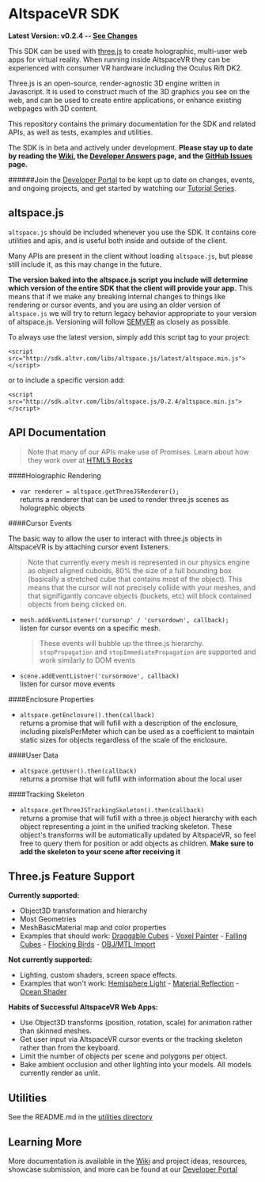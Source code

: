 # AltspaceVR SDK

**Latest Version: v0.2.4 -- [See Changes](https://github.com/AltspaceVR/AltspaceSDK/wiki/Changelog)**

This SDK can be used with [three.js] to create holographic, multi-user web apps for virtual reality. When running inside AltspaceVR they can be experienced with consumer VR hardware including the Oculus Rift DK2.

Three.js is an open-source, render-agnostic 3D engine written in Javascript. It is used to construct much of the 3D graphics you see on the web, and can be used to create entire applications, or enhance existing webpages with 3D content.

This repository contains the primary documentation for the SDK and related APIs, as well as tests, examples and utilities.

The SDK is in beta and actively under development. **Please stay up to date by reading the [Wiki], the [Developer Answers] page, and the [GitHub Issues] page.**  

######Join the [Developer Portal](http://developer.altvr.com) to be kept up to date on changes, events, and ongoing projects, and get started by watching our [Tutorial Series].

## altspace.js

`altspace.js` should be included whenever you use the SDK. It contains core utilities and apis, and is useful both inside and outside of the client.  

Many APIs are present in the client without loading `altspace.js`, but please still include it, as this may change in the future.  

**The version baked into the altspace.js script you include will determine which version of the entire SDK that the client will provide your app.** This means that if we make any breaking internal changes to things like rendering or cursor events, and you are using an older version of `altspace.js` we will try to return legacy behavior appropriate to your version of altspace.js. Versioning will follow [SEMVER](http://semver.org/) as closely as possible.

To always use the latest version, simply add this script tag to your project:

`<script src="http://sdk.altvr.com/libs/altspace.js/latest/altspace.min.js"></script>`

or to include a specific version add:

`<script src="http://sdk.altvr.com/libs/altspace.js/0.2.4/altspace.min.js"></script>`

## API Documentation  

> Note that many of our APIs make use of Promises. Learn about how they work over at [HTML5 Rocks](http://www.html5rocks.com/en/tutorials/es6/promises/)

####Holographic Rendering

* `var renderer = altspace.getThreeJSRenderer();`  
 returns a renderer that can be used to render three.js scenes as holographic objects

####Cursor Events

The basic way to allow the user to interact with three.js objects in AltspaceVR is by attaching cursor event listeners. 

>Note that currently every mesh is represented in our physics engine as object aligned cuboids, 80% the size of a full bounding box (basically a stretched cube that contains most of the object). This means that the cursor will not precisely collide with your meshes, and that signifigantly concave objects (buckets, etc) will block contained objects from being clicked on.

* `mesh.addEventListener('cursorup' / 'cursordown', callback);`  
 listen for cursor events on a specific mesh.  

  >These events will bubble up the three.js hierarchy. `stopPropagation` and `stopImmediatePropagation` are supported and work similarly to DOM events
* `scene.addEventListner('cursormove', callback)`  
 listen for cursor move events

####Enclosure Properties

* `altspace.getEnclosure().then(callback)`  
 returns a promise that will fufill with a description of the enclosure, including pixelsPerMeter which can be used as a coefficient to maintain static sizes for objects regardless of the scale of the enclosure.

####User Data

* `altspace.getUser().then(callback)`  
 returns a promise that will fufill with information about the local user

####Tracking Skeleton

* `altspace.getThreeJSTrackingSkeleton().then(callback)`  
 returns a promise that will fufill with a three.js object hierarchy with each object representing a joint in the unified tracking skeleton. These object's transforms will be automatically updated by AltspaceVR, so feel free to query them for position or add objects as children. **Make sure to add the skeleton to your scene after receiving it**

## Three.js Feature Support

**Currently supported:**
* Object3D transformation and hierarchy
* Most Geometries
* MeshBasicMaterial map and color properties
* Examples that should work: [Draggable Cubes] - [Voxel Painter] - [Falling Cubes] - [Flocking Birds] - [OBJ/MTL Import]

**Not currently supported:**
* Lighting, custom shaders, screen space effects.
* Examples that won't work: [Hemisphere Light] - [Material Reflection] - [Ocean Shader]

**Habits of Successful AltspaceVR Web Apps:**
* Use Object3D transforms (position, rotation, scale) for animation rather than skinned meshes.
* Get user input via AltspaceVR cursor events or the tracking skeleton rather than from the keyboard.
* Limit the number of objects per scene and polygons per object.
* Bake ambient occlusion and other lighting into your models. All models currently render as unlit.

## Utilities

See the README.md in the [utilities directory](https://github.com/AltspaceVR/AltspaceSDK/tree/master/utilities)

## Learning More

More documentation is available in the [Wiki] and project ideas, resources, showcase submission, and more can be found at our [Developer Portal] 


[three.js]: http://threejs.org/

[Wiki]: https://github.com/AltspaceVR/AltspaceSDK/wiki
[Developer Answers]: http://answers.altvr.com
[GitHub Issues]: https://github.com/AltspaceVR/AltspaceSDK/issues
[Developer Portal]: http://developer.altvr.com

[Tutorial Series]: https://developer.altvr.com/get-started/

[Flocking Birds]: http://threejs.org/examples/canvas_geometry_birds.html "Objects simulating the Boid flocking algorithm."
[Voxel Painter]: http://threejs.org/examples/#webgl_interactive_voxelpainter "Interactively add objects to the world."
[Draggable Cubes]: http://threejs.org/examples/#webgl_interactive_draggablecubes "Click-and-drag to move objects around."
[Falling Cubes]: http://chandlerprall.github.io/Physijs/examples/collisions.html "Gravity/collision simulation using Physijs plugin."
[OBJ/MTL Import]: http://threejs.org/examples/#webgl_loader_obj_mtl "Load objects from OBJ/MTL files from Blender."
[Hemisphere Light]: http://threejs.org/examples/#webgl_lights_hemisphere "Flying bird, with a dynamic shadow and toggleable lighting."
[Material Reflection]: http://threejs.org/examples/#webgl_materials_cars_camaro "Car with a reflective material that can change color."
[Point Cloud]: http://threejs.org/examples/#webgl_particles_dynamic "People made of particles that fall to the ground then reconstruct."
[Three.js Scene]: http://threejs.org/examples/#webgl_loader_scene "Scene with eclectic objects exported from Three.js then imported back."
[Ocean Shader]: http://threejs.org/examples/#webgl_shaders_ocean "Sphere submerging into an ocean rendered with a custom WebGL shader."

[Live Coding Tutorial]: https://www.youtube.com/watch?v=R47GvXmvmec
[AltspaceVR looking for SDK Collaborators]: https://www.youtube.com/watch?v=dk8i5or4PJI


